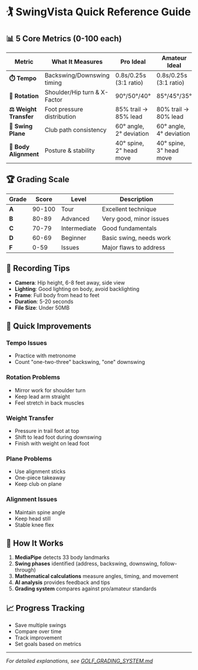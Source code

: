 # 🏌️ SwingVista Quick Reference Guide

## 📊 5 Core Metrics (0-100 each)

| Metric | What It Measures | Pro Ideal | Amateur Ideal | Key Focus |
|--------|------------------|-----------|---------------|-----------|
| **⏱️ Tempo** | Backswing/Downswing timing | 0.8s/0.25s (3:1 ratio) | 0.8s/0.25s (3:1 ratio) | Smooth rhythm |
| **🔄 Rotation** | Shoulder/Hip turn & X-Factor | 90°/50°/40° | 85°/45°/35° | Coil & power |
| **⚖️ Weight Transfer** | Foot pressure distribution | 85% trail → 85% lead | 80% trail → 80% lead | Power generation |
| **🎯 Swing Plane** | Club path consistency | 60° angle, 2° deviation | 60° angle, 4° deviation | Ball striking |
| **🎯 Body Alignment** | Posture & stability | 40° spine, 2" head move | 40° spine, 3" head move | Balance |

## 🏆 Grading Scale

| Grade | Score | Level | Description |
|-------|-------|-------|-------------|
| **A** | 90-100 | Tour | Excellent technique |
| **B** | 80-89 | Advanced | Very good, minor issues |
| **C** | 70-79 | Intermediate | Good fundamentals |
| **D** | 60-69 | Beginner | Basic swing, needs work |
| **F** | 0-59 | Issues | Major flaws to address |

## 📱 Recording Tips

- **Camera**: Hip height, 6-8 feet away, side view
- **Lighting**: Good lighting on body, avoid backlighting
- **Frame**: Full body from head to feet
- **Duration**: 5-20 seconds
- **File Size**: Under 50MB

## 🎯 Quick Improvements

### Tempo Issues
- Practice with metronome
- Count "one-two-three" backswing, "one" downswing

### Rotation Problems
- Mirror work for shoulder turn
- Keep lead arm straight
- Feel stretch in back muscles

### Weight Transfer
- Pressure in trail foot at top
- Shift to lead foot during downswing
- Finish with weight on lead foot

### Plane Problems
- Use alignment sticks
- One-piece takeaway
- Keep club on plane

### Alignment Issues
- Maintain spine angle
- Keep head still
- Stable knee flex

## 🔬 How It Works

1. **MediaPipe** detects 33 body landmarks
2. **Swing phases** identified (address, backswing, downswing, follow-through)
3. **Mathematical calculations** measure angles, timing, and movement
4. **AI analysis** provides feedback and tips
5. **Grading system** compares against pro/amateur standards

## 📈 Progress Tracking

- Save multiple swings
- Compare over time
- Track improvement
- Set goals based on metrics

---

*For detailed explanations, see [GOLF_GRADING_SYSTEM.md](./GOLF_GRADING_SYSTEM.md)*

